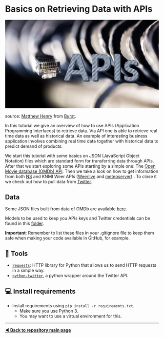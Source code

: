# Basics on Retrieving Data with APIs

![](https://github.com/MKB-Datalab/retrieving-data-with-apis/blob/master/images/API_cover_Matthew_Henry_Burst.JPG)

source: [Matthew Henry](https://burst.shopify.com/@matthew_henry) from [Burst](https://burst.shopify.com/).

In this tutorial we give an overview of how to use APIs (Application Programming Interfaces) to retrieve data. Via API one is able to 
retrieve real time data as well as historical data. An example of interesting business application involves combining real time data 
together with historical data to predict  demand of products.

We start this tutorial with some basics on JSON (JavaScript Object Notation) files which are standard form for transferring data through 
APIs. After that we start exploring some APIs starting by a simple one: The [Open Movie database (OMDb) API]( http://www.omdbapi.com/). 
Then we take a look on how to get information from both [NS]( https://apiportal.ns.nl/) and KNMI Weer APIs ([Weerlive]( https://weerlive.nl/delen.php) and [meteoserver]( https://meteoserver.nl/)) . To close it we check out how to pull data 
from [Twitter]( https://twitter.com/home?lang=en).

## Data

Some JSON files built from data of OMDb are available [here](https://github.com/MKB-Datalab/retrieving-data-with-apis/tree/master/data/processed).

Models to be used to keep you APIs keys and Twitter credentials can be found in this [folder](https://github.com/MKB-Datalab/retrieving-data-with-apis/tree/master/notebooks). 

**Important**: Remember to list these files in your .gitignore file to keep them safe when making your code available in GitHub, for example.

## :wrench: Tools

* [`requests`](https://requests.readthedocs.io/en/master/): HTTP library for Python that allows us to send HTTP requests in a simple way.
* [`python-twitter`](https://python-twitter.readthedocs.io/en/latest/index.html), a python wrapper around the Twitter API.

## :computer: Install requirements
* Install requirements using `pip install -r requirements.txt`.
  * Make sure you use Python 3.
  * You may want to use a virtual environment for this.

-------------------------------------
[:arrow_backward: **Back to repository main page**](https://github.com/dpbac/test_mkb_knowledge_repo)